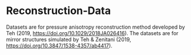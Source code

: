# Reconstruction-Data
Datasets are for pressure anisotropy reconstruction method developed by Teh (2019, https://doi.org/10.1029/2018JA026416).
The datasets are for mirror structures simulated by Teh & Zenitani (2019, https://doi.org/10.3847/1538-4357/ab4417).
